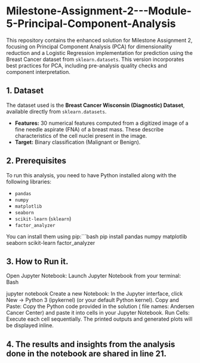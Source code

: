 # Milestone-Assignment-2---Module-5-Principal-Component-Analysis

This repository contains the enhanced solution for Milestone Assignment 2, focusing on Principal Component Analysis (PCA) for dimensionality reduction and a Logistic Regression implementation for prediction using the Breast Cancer dataset from `sklearn.datasets`. This version incorporates best practices for PCA, including pre-analysis quality checks and component interpretation.

## 1. Dataset <a name="dataset"></a>

The dataset used is the **Breast Cancer Wisconsin (Diagnostic) Dataset**, available directly from `sklearn.datasets`.
* **Features:** 30 numerical features computed from a digitized image of a fine needle aspirate (FNA) of a breast mass. These describe characteristics of the cell nuclei present in the image.
* **Target:** Binary classification (Malignant or Benign).

## 2. Prerequisites <a name="prerequisites"></a>

To run this analysis, you need to have Python installed along with the following libraries:

* `pandas`
* `numpy`
* `matplotlib`
* `seaborn`
* `scikit-learn` (`sklearn`)
* `factor_analyzer`

You can install them using pip:```bash
pip install pandas numpy matplotlib seaborn scikit-learn factor_analyzer



## 3. How to Run it.
Open Jupyter Notebook: Launch Jupyter Notebook from your terminal:
Bash

jupyter notebook
Create a new Notebook: In the Jupyter interface, click New -> Python 3 (ipykernel) (or your default Python kernel).
Copy and Paste: Copy the Python code provided in the solution ( file names: Andersen Cancer Center) and paste it into cells in your Jupyter Notebook.
Run Cells: Execute each cell sequentially. The printed outputs and generated plots will be displayed inline.

## 4. The results and insights from the analysis done in the notebook are shared in line 21.

